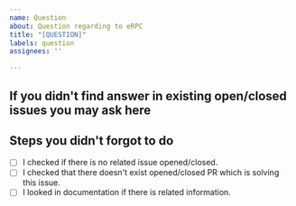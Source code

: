 ```yaml
---
name: Question
about: Question regarding to eRPC
title: "[QUESTION]"
labels: question
assignees: ''

---
```


## If you didn't find answer in existing open/closed issues you may ask here
<!--
A clear and concise description of what you want to ask.
-->

## Steps you didn't forgot to do

- [ ] I checked if there is no related issue opened/closed.
- [ ] I checked that there doesn't exist opened/closed PR which is solving this issue.
- [ ] I looked in documentation if there is related information.

